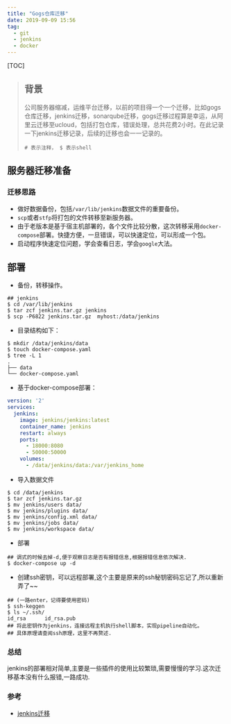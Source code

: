 ```yaml
---
title: "Gogs仓库迁移"
date: 2019-09-09 15:56
tag: 
  - git
  - jenkins
  - docker
---
```


[TOC]

> ## 背景
> 公司服务器缩减，运维平台迁移，以前的项目得一个一个迁移，比如gogs仓库迁移，jenkins迁移，sonarqube迁移，gogs迁移过程算是幸运，从阿里云迁移至ucloud，包括打包仓库，错误处理，总共花费2小时。在此记录一下jenkins迁移记录，后续的迁移也会一一记录的。
>
> `# 表示注释， $ 表示shell `

## 服务器迁移准备


###  迁移思路

- 做好数据备份，包括`/var/lib/jenkins`数据文件的重要备份。
- `scp`或者`stfp`将打包的文件转移至新服务器。
- 由于老版本是基于宿主机部署的，各个文件比较分散，这次转移采用`docker-compose`部署。快捷方便，一旦错误，可以快速定位，可以形成一个包。
- 启动程序快速定位问题，学会查看日志，学会`google`大法。

## 部署

- 备份，转移操作。

```shell
## jenkins
$ cd /var/lib/jenkins
$ tar zcf jenkins.tar.gz jenkins
$ scp -P6822 jenkins.tar.gz  myhost:/data/jenkins
```

- 目录结构如下：

```shell
$ mkdir /data/jenkins/data
$ touch docker-compose.yaml
$ tree -L 1
.
├── data
└── docker-compose.yaml
```

- 基于docker-compose部署：

```yaml
version: '2'
services:
  jenkins:
    image: jenkins/jenkins:latest
    container_name: jenkins
    restart: always
    ports:
      - 18000:8080
      - 50000:50000
    volumes:
      - /data/jenkins/data:/var/jenkins_home
```

- 导入数据文件

```shell
$ cd /data/jenkins
$ tar zcf jenkins.tar.gz
$ mv jenkins/users data/
$ mv jenkins/plugins data/
$ mv jenkins/config.xml data/
$ mv jenkins/jobs data/
$ mv jenkins/workspace data/
```

- 部署

```
## 调式的时候去掉-d,便于观察日志是否有报错信息,根据报错信息依次解决.
$ docker-compose up -d
```

- 创建ssh密钥，可以远程部署,这个主要是原来的ssh秘钥密码忘记了,所以重新弄了~~

```shell
## (一路enter，记得要使用密码)
$ ssh-keggen  
$ ls ~/.ssh/
id_rsa 		id_rsa.pub
## 将此密钥作为jenkins，连接远程主机执行shell脚本，实现pipeline自动化。
## 具体原理请查阅ssh原理，这里不再赘述.
```

### 总结

jenkins的部署相对简单,主要是一些插件的使用比较繁琐,需要慢慢的学习.这次迁移基本没有什么报错,一路成功.

### 参考

- [jenkins迁移](https://yq.aliyun.com/articles/346685)